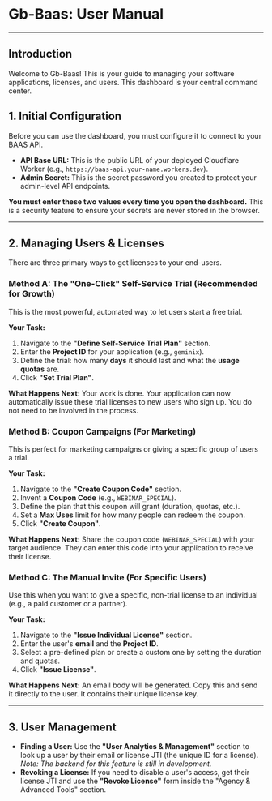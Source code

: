 # Gb-Baas: User Manual

---

## Introduction

Welcome to Gb-Baas! This is your guide to managing your software applications, licenses, and users. This dashboard is your central command center.

## 1. Initial Configuration

Before you can use the dashboard, you must configure it to connect to your BAAS API.

*   **API Base URL:** This is the public URL of your deployed Cloudflare Worker (e.g., `https://baas-api.your-name.workers.dev`).
*   **Admin Secret:** This is the secret password you created to protect your admin-level API endpoints.

**You must enter these two values every time you open the dashboard.** This is a security feature to ensure your secrets are never stored in the browser.

---

## 2. Managing Users & Licenses

There are three primary ways to get licenses to your end-users.

### Method A: The "One-Click" Self-Service Trial (Recommended for Growth)

This is the most powerful, automated way to let users start a free trial.

**Your Task:**
1.  Navigate to the **"Define Self-Service Trial Plan"** section.
2.  Enter the **Project ID** for your application (e.g., `geminix`).
3.  Define the trial: how many **days** it should last and what the **usage quotas** are.
4.  Click **"Set Trial Plan"**.

**What Happens Next:**
Your work is done. Your application can now automatically issue these trial licenses to new users who sign up. You do not need to be involved in the process.

### Method B: Coupon Campaigns (For Marketing)

This is perfect for marketing campaigns or giving a specific group of users a trial.

**Your Task:**
1.  Navigate to the **"Create Coupon Code"** section.
2.  Invent a **Coupon Code** (e.g., `WEBINAR_SPECIAL`).
3.  Define the plan that this coupon will grant (duration, quotas, etc.).
4.  Set a **Max Uses** limit for how many people can redeem the coupon.
5.  Click **"Create Coupon"**.

**What Happens Next:**
Share the coupon code (`WEBINAR_SPECIAL`) with your target audience. They can enter this code into your application to receive their license.

### Method C: The Manual Invite (For Specific Users)

Use this when you want to give a specific, non-trial license to an individual (e.g., a paid customer or a partner).

**Your Task:**
1.  Navigate to the **"Issue Individual License"** section.
2.  Enter the user's **email** and the **Project ID**.
3.  Select a pre-defined plan or create a custom one by setting the duration and quotas.
4.  Click **"Issue License"**.

**What Happens Next:**
An email body will be generated. Copy this and send it directly to the user. It contains their unique license key.

---

## 3. User Management

*   **Finding a User:** Use the **"User Analytics & Management"** section to look up a user by their email or license JTI (the unique ID for a license). *Note: The backend for this feature is still in development.*
*   **Revoking a License:** If you need to disable a user's access, get their license JTI and use the **"Revoke License"** form inside the "Agency & Advanced Tools" section.

